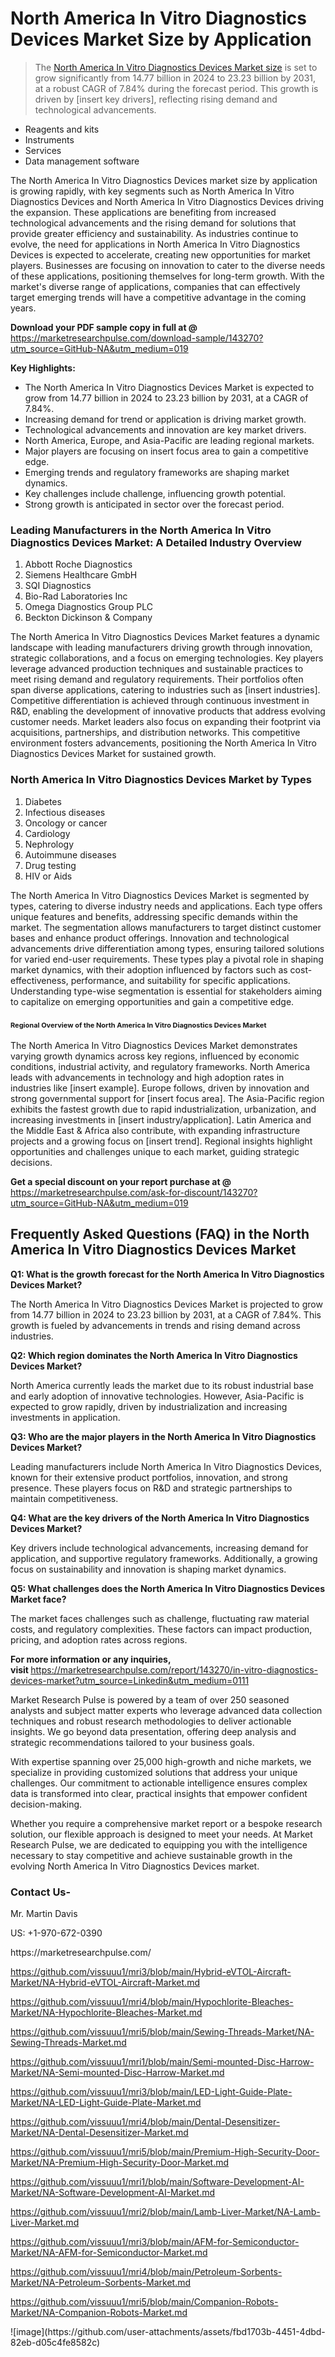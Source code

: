<h1>North America In Vitro Diagnostics Devices Market&nbsp;Size by Application</h1><blockquote><p>The <a href="https://marketresearchpulse.com/download-sample/143270?utm_source=GitHub-NA&amp;utm_medium=019">North America In Vitro Diagnostics Devices Market size</a> is set to grow significantly from 14.77 billion in 2024 to 23.23 billion by 2031, at a robust CAGR of 7.84% during the forecast period. This growth is driven by [insert key drivers], reflecting rising demand and technological advancements.</p></blockquote><ul><li>Reagents and kits<li> Instruments<li> Services<li> Data management software</li></ul><p>The North America In Vitro Diagnostics Devices market size by application is growing rapidly, with key segments such as North America In Vitro Diagnostics Devices and North America In Vitro Diagnostics Devices driving the expansion. These applications are benefiting from increased technological advancements and the rising demand for solutions that provide greater efficiency and sustainability. As industries continue to evolve, the need for applications in North America In Vitro Diagnostics Devices is expected to accelerate, creating new opportunities for market players. Businesses are focusing on innovation to cater to the diverse needs of these applications, positioning themselves for long-term growth. With the market's diverse range of applications, companies that can effectively target emerging trends will have a competitive advantage in the coming years.</p><p><strong>Download your PDF sample copy in full at @ </strong><a href="https://marketresearchpulse.com/download-sample/143270?utm_source=GitHub-NA&amp;utm_medium=019">https://marketresearchpulse.com/download-sample/143270?utm_source=GitHub-NA&amp;utm_medium=019</a></p><p><strong>Key Highlights: </strong></p><ul><li>The North America In Vitro Diagnostics Devices Market is expected to grow from 14.77 billion in 2024 to 23.23 billion by 2031, at a CAGR of 7.84%.</li><li>Increasing demand for trend or application is driving market growth.</li><li>Technological advancements and innovation are key market drivers.</li><li>North America, Europe, and Asia-Pacific are leading regional markets.</li><li>Major players are focusing on insert focus area to gain a competitive edge.</li><li>Emerging trends and regulatory frameworks are shaping market dynamics.</li><li>Key challenges include challenge, influencing growth potential.</li><li>Strong growth is anticipated in sector over the forecast period.</li></ul><h3>Leading Manufacturers in the North America In Vitro Diagnostics Devices Market: A Detailed Industry Overview</h3><ol><li>Abbott Roche Diagnostics</li><li>Siemens Healthcare GmbH</li><li>SQI Diagnostics</li><li>Bio-Rad Laboratories Inc</li><li>Omega Diagnostics Group PLC</li><li>Beckton Dickinson & Company</li></ol><div class="flex max-w-full flex-col flex-grow"><div class="min-h-8 text-message flex w-full flex-col items-end gap-2 whitespace-normal break-words [.text-message+&amp;]:mt-5" dir="auto" data-message-author-role="assistant" data-message-id="fd8432e4-4910-450d-b182-61b7bfb0a01f" data-message-model-slug="gpt-4o"><div class="flex w-full flex-col gap-1 empty:hidden first:pt-[3px]"><div class="markdown prose w-full break-words dark:prose-invert light"><p>The North America In Vitro Diagnostics Devices Market features a dynamic landscape with leading manufacturers driving growth through innovation, strategic collaborations, and a focus on emerging technologies. Key players leverage advanced production techniques and sustainable practices to meet rising demand and regulatory requirements. Their portfolios often span diverse applications, catering to industries such as [insert industries]. Competitive differentiation is achieved through continuous investment in R&amp;D, enabling the development of innovative products that address evolving customer needs. Market leaders also focus on expanding their footprint via acquisitions, partnerships, and distribution networks. This competitive environment fosters advancements, positioning the North America In Vitro Diagnostics Devices Market for sustained growth.</p></div></div></div></div><h3>North America In Vitro Diagnostics Devices Market by Types</h3><ol><li>Diabetes<li> Infectious diseases<li> Oncology or cancer<li> Cardiology<li> Nephrology<li> Autoimmune diseases<li> Drug testing<li> HIV or Aids</li></ol><div class="flex max-w-full flex-col flex-grow"><div class="min-h-8 text-message flex w-full flex-col items-end gap-2 whitespace-normal break-words [.text-message+&amp;]:mt-5" dir="auto" data-message-author-role="assistant" data-message-id="084470be-0bb7-4664-bddf-5156b4f41249" data-message-model-slug="gpt-4o-mini"><div class="flex w-full flex-col gap-1 empty:hidden first:pt-[3px]"><div class="markdown prose w-full break-words dark:prose-invert light"><p>The North America In Vitro Diagnostics Devices Market is segmented by types, catering to diverse industry needs and applications. Each type offers unique features and benefits, addressing specific demands within the market. The segmentation allows manufacturers to target distinct customer bases and enhance product offerings. Innovation and technological advancements drive differentiation among types, ensuring tailored solutions for varied end-user requirements. These types play a pivotal role in shaping market dynamics, with their adoption influenced by factors such as cost-effectiveness, performance, and suitability for specific applications. Understanding type-wise segmentation is essential for stakeholders aiming to capitalize on emerging opportunities and gain a competitive edge.</p></div></div></div></div><h3><span style="font-size: 11px;">Regional Overview of the North America In Vitro Diagnostics Devices Market</span></h3><div class="flex max-w-full flex-col flex-grow"><div class="min-h-8 text-message flex w-full flex-col items-end gap-2 whitespace-normal break-words [.text-message+&amp;]:mt-5" dir="auto" data-message-author-role="assistant" data-message-id="e9038762-ce64-4e30-91c9-9bd413514231" data-message-model-slug="gpt-4o-mini"><div class="flex w-full flex-col gap-1 empty:hidden first:pt-[3px]"><div class="markdown prose w-full break-words dark:prose-invert light"><p>The North America In Vitro Diagnostics Devices Market demonstrates varying growth dynamics across key regions, influenced by economic conditions, industrial activity, and regulatory frameworks. North America leads with advancements in technology and high adoption rates in industries like [insert example]. Europe follows, driven by innovation and strong governmental support for [insert focus area]. The Asia-Pacific region exhibits the fastest growth due to rapid industrialization, urbanization, and increasing investments in [insert industry/application]. Latin America and the Middle East &amp; Africa also contribute, with expanding infrastructure projects and a growing focus on [insert trend]. Regional insights highlight opportunities and challenges unique to each market, guiding strategic decisions.</p></div></div></div></div><p><strong>Get a special discount on your report purchase at @ </strong><a href="https://marketresearchpulse.com/ask-for-discount/143270?utm_source=GitHub-NA&amp;utm_medium=019">https://marketresearchpulse.com/ask-for-discount/143270?utm_source=GitHub-NA&amp;utm_medium=019</a></p><h2>Frequently Asked Questions (FAQ) in the North America In Vitro Diagnostics Devices Market</h2><p><strong>Q1: What is the growth forecast for the North America In Vitro Diagnostics Devices Market?</strong></p><p>The North America In Vitro Diagnostics Devices Market is projected to grow from 14.77 billion in 2024 to 23.23 billion by 2031, at a CAGR of 7.84%. This growth is fueled by advancements in trends and rising demand across industries.</p><p><strong>Q2: Which region dominates the North America In Vitro Diagnostics Devices Market?</strong></p><p>North America currently leads the market due to its robust industrial base and early adoption of innovative technologies. However, Asia-Pacific is expected to grow rapidly, driven by industrialization and increasing investments in application.</p><p><strong>Q3: Who are the major players in the North America In Vitro Diagnostics Devices Market?</strong></p><p>Leading manufacturers include North America In Vitro Diagnostics Devices, known for their extensive product portfolios, innovation, and strong presence. These players focus on R&amp;D and strategic partnerships to maintain competitiveness.</p><p><strong>Q4: What are the key drivers of the North America In Vitro Diagnostics Devices Market?</strong></p><p>Key drivers include technological advancements, increasing demand for application, and supportive regulatory frameworks. Additionally, a growing focus on sustainability and innovation is shaping market dynamics.</p><p><strong>Q5: What challenges does the North America In Vitro Diagnostics Devices Market face?</strong></p><p>The market faces challenges such as challenge, fluctuating raw material costs, and regulatory complexities. These factors can impact production, pricing, and adoption rates across regions.</p><p><strong>For more information or any inquiries, visit&nbsp;</strong><a href="https://marketresearchpulse.com/report/143270/in-vitro-diagnostics-devices-market?utm_source=Linkedin&utm_medium=0111">https://marketresearchpulse.com/report/143270/in-vitro-diagnostics-devices-market?utm_source=Linkedin&utm_medium=0111</a></p><p>Market Research Pulse is powered by a team of over 250 seasoned analysts and subject matter experts who leverage advanced data collection techniques and robust research methodologies to deliver actionable insights. We go beyond data presentation, offering deep analysis and strategic recommendations tailored to your business goals.</p><p>With expertise spanning over 25,000 high-growth and niche markets, we specialize in providing customized solutions that address your unique challenges. Our commitment to actionable intelligence ensures complex data is transformed into clear, practical insights that empower confident decision-making.</p><p>Whether you require a comprehensive market report or a bespoke research solution, our flexible approach is designed to meet your needs. At Market Research Pulse, we are dedicated to equipping you with the intelligence necessary to stay competitive and achieve sustainable growth in the evolving North America In Vitro Diagnostics Devices market.</p><h3><strong>Contact Us-</strong></h3><p>Mr. Martin Davis</p><p>US: +1-970-672-0390</p><p>https://marketresearchpulse.com/</p><p><a href="https://github.com/vissuuu1/mri3/blob/main/Hybrid-eVTOL-Aircraft-Market/NA-Hybrid-eVTOL-Aircraft-Market.md">https://github.com/vissuuu1/mri3/blob/main/Hybrid-eVTOL-Aircraft-Market/NA-Hybrid-eVTOL-Aircraft-Market.md</a></p><p><a href="https://github.com/vissuuu1/mri4/blob/main/Hypochlorite-Bleaches-Market/NA-Hypochlorite-Bleaches-Market.md">https://github.com/vissuuu1/mri4/blob/main/Hypochlorite-Bleaches-Market/NA-Hypochlorite-Bleaches-Market.md</a></p><p><a href="https://github.com/vissuuu1/mri5/blob/main/Sewing-Threads-Market/NA-Sewing-Threads-Market.md">https://github.com/vissuuu1/mri5/blob/main/Sewing-Threads-Market/NA-Sewing-Threads-Market.md</a></p><p><a href="https://github.com/vissuuu1/mri1/blob/main/Semi-mounted-Disc-Harrow-Market/NA-Semi-mounted-Disc-Harrow-Market.md">https://github.com/vissuuu1/mri1/blob/main/Semi-mounted-Disc-Harrow-Market/NA-Semi-mounted-Disc-Harrow-Market.md</a></p><p><a href="https://github.com/vissuuu1/mri3/blob/main/LED-Light-Guide-Plate-Market/NA-LED-Light-Guide-Plate-Market.md">https://github.com/vissuuu1/mri3/blob/main/LED-Light-Guide-Plate-Market/NA-LED-Light-Guide-Plate-Market.md</a></p><p><a href="https://github.com/vissuuu1/mri4/blob/main/Dental-Desensitizer-Market/NA-Dental-Desensitizer-Market.md">https://github.com/vissuuu1/mri4/blob/main/Dental-Desensitizer-Market/NA-Dental-Desensitizer-Market.md</a></p><p><a href="https://github.com/vissuuu1/mri5/blob/main/Premium-High-Security-Door-Market/NA-Premium-High-Security-Door-Market.md">https://github.com/vissuuu1/mri5/blob/main/Premium-High-Security-Door-Market/NA-Premium-High-Security-Door-Market.md</a></p><p><a href="https://github.com/vissuuu1/mri1/blob/main/Software-Development-AI-Market/NA-Software-Development-AI-Market.md">https://github.com/vissuuu1/mri1/blob/main/Software-Development-AI-Market/NA-Software-Development-AI-Market.md</a></p><p><a href="https://github.com/vissuuu1/mri2/blob/main/Lamb-Liver-Market/NA-Lamb-Liver-Market.md">https://github.com/vissuuu1/mri2/blob/main/Lamb-Liver-Market/NA-Lamb-Liver-Market.md</a></p><p><a href="https://github.com/vissuuu1/mri3/blob/main/AFM-for-Semiconductor-Market/NA-AFM-for-Semiconductor-Market.md">https://github.com/vissuuu1/mri3/blob/main/AFM-for-Semiconductor-Market/NA-AFM-for-Semiconductor-Market.md</a></p><p><a href="https://github.com/vissuuu1/mri4/blob/main/Petroleum-Sorbents-Market/NA-Petroleum-Sorbents-Market.md">https://github.com/vissuuu1/mri4/blob/main/Petroleum-Sorbents-Market/NA-Petroleum-Sorbents-Market.md</a></p><p><a href="https://github.com/vissuuu1/mri5/blob/main/Companion-Robots-Market/NA-Companion-Robots-Market.md">https://github.com/vissuuu1/mri5/blob/main/Companion-Robots-Market/NA-Companion-Robots-Market.md</a></p>
![image](https://github.com/user-attachments/assets/fbd1703b-4451-4dbd-82eb-d05c4fe8582c)

